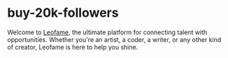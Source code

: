 # buy-20k-followers
Welcome to [Leofame](https://leofame.com), the ultimate platform for connecting talent with opportunities. Whether you're an artist, a coder, a writer, or any other kind of creator, Leofame is here to help you shine.

